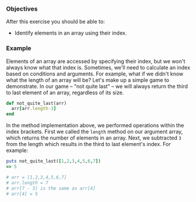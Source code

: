 <!-- { ids:[124], language:'Ruby', type:'workshop', order: 1, name:'Array Index', description:'Learn how to specify elements in an array using their index.' }-->

### Objectives

After this exercise you should be able to:

- Identify elements in an array using their index.

### Example

Elements of an array are accessed by specifying their index, but we won't always know what that index is. Sometimes, we'll need to calculate an index based on conditions and arguments. For example, what if we didn't know what the length of an array will be? Let's make up a simple game to demonstrate. In our game – "not quite last" – we will always return the third to last element of an array, regardless of its size.

```ruby
def not_quite_last(arr)
  arr[arr.length-3]
end
```

In the method implementation above, we performed operations within the index brackets. First we called the `length` method on our argument array, which returns the number of elements in an array. Next, we subtracted `3` from the length which results in the third to last element's index. For example:

```ruby
puts not_quite_last([1,2,3,4,5,6,7])
=> 5

# arr = [1,2,3,4,5,6,7]
# arr.length = 7
# arr[7 - 3] is the same as arr[4]
# arr[4] = 5
```
